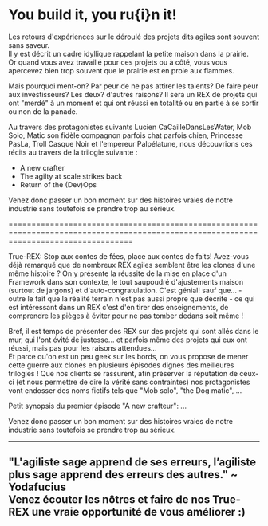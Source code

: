 # You build it, you ru{i}n it!

Les retours d'expériences sur le déroulé des projets dits agiles sont souvent sans saveur.  
Il y est décrit un cadre idyllique rappelant la petite maison dans la prairie.  
Or quand vous avez travaillé pour ces projets ou à côté, vous vous apercevez bien trop souvent que le prairie est en proie aux flammes.  

Mais pourquoi ment-on? Par peur de ne pas attirer les talents? De faire peur aux investisseurs? Les deux? d'autres raisons?
Il sera un REX de projets qui ont "merdé" à un moment et qui ont réussi en totalité ou en partie à se sortir ou non de la panade.

Au travers des protagonistes suivants Lucien CaCailleDansLesWater, Mob Solo, Matic son fidèle compagnon parfois chat parfois chien, 
Princesse PasLa, Troll Casque Noir et l'empereur Palpélatune, nous découvrions ces récits au travers de la trilogie suivante :
- A new crafter
- The agilty at scale strikes back
- Return of the (Dev)Ops

Venez donc passer un bon moment sur des histoires vraies de notre industrie sans toutefois se prendre trop au sérieux.

=======================================================================================================================================

True-REX: Stop aux contes de fées, place aux contes de faits!
Avez-vous déjà remarqué que de nombreux REX agiles semblent être les clones d'une même histoire ? On y présente la réussite de la mise en place d'un Framework dans son contexte, le tout saupoudré d'ajustements maison (surtout de jargons) et d'auto-congratulation. C'est génial! sauf que... - outre le fait que la réalité terrain n'est pas aussi propre que décrite - ce qui est intéressant dans un REX c'est d'en tirer des enseignements, de comprendre les pièges à éviter pour ne pas tomber dedans soit même !  

Bref, il est temps de présenter des REX sur des projets qui sont allés dans le mur, qui l'ont évité de justesse... et parfois même des projets qui eux ont réussi, mais pas pour les raisons attendues...  
Et parce qu'on est un peu geek sur les bords, on vous propose de mener cette guerre aux clones en plusieurs épisodes dignes des meilleures trilogies ! Que nos clients se rassurent, afin préserver la réputation de ceux-ci (et nous permettre de dire la vérité sans contraintes) nos protagonistes vont endosser des noms fictifs tels que "Mob solo", "the Dog matic", ...  

Petit synopsis du premier épisode "A new crafteur": ...  

Venez donc passer un bon moment sur des histoires vraies de notre industrie sans toutefois se prendre trop au sérieux.

------
"L'agiliste sage apprend de ses erreurs, l’agiliste plus sage apprend des erreurs des autres." ~ Yodafucius  
Venez écouter les nôtres et faire de nos True-REX une vraie opportunité de vous améliorer :)  
------